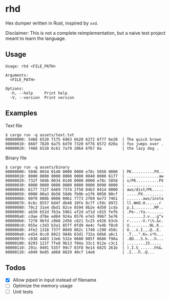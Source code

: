 # rhd
Hex dumper written in Rust, inspired by `xxd`. 

Disclaimer: This is not a complete reimplementation, but a naive test project meant to learn the language.
## Usage
```
Usage: rhd <FILE_PATH>

Arguments:
  <FILE_PATH>

Options:
  -h, --help     Print help
  -V, --version  Print version
```
## Examples
Text file
```
$ cargo run -q assets/text.txt
00000000: 5468 6520 7175 6963 6b20 6272 6f77 6e20  | The quick brown
00000010: 666f 7820 6a75 6d70 7320 6f76 6572 020a  | fox jumps over .
00000020: 7468 6520 6c61 7a79 2064 6f67 0a         | the lazy dog .
```

Binary file
```
$ cargo run -q assets/binary
00000000: 504b 0034 0140 0000 0000 e78c 5058 0000  | PK..........PX..
00000010: 0000 0000 0000 0000 0000 0040 0000 6177  | ..............aw
00000020: 732f 504b 0034 0140 0000 0000 e78c 5058  | s/PK..........PX
00000030: 0000 0000 0000 0000 0000 0000 0090 0000  | ................
00000040: 6177 732f 6469 7374 2f50 04b3 0414 0000  | aws/dist/PK.....
00000050: 0008 00a3 8b50 58db fb9b e1f6 0050 00cf  | .....PX.........
00000060: 00f0 000b 0000 0061 7773 2f69 6e73 7461  | .......aws/insta
00000070: 6c6c 8557 6d4f db48 10fe 8c7f c59c 8972  | ll.WmO.H......r
00000080: 70c2 31e4 dbd1 82ce 8594 8b2e 4d50 1cda  | p.1.........MP..
00000090: ab50 652d f63a 5961 af2d af1d c815 fefb  | .Pe-.:Ya.-......
000000a0: cdae d78e ed84 924a 0576 e7e5 9967 5e76  | .......J.v...g^v
000000b0: 72f8 9bfd c0b8 2d56 c621 5c25 e926 63cb  | r.....-V.!\%.&c.
000000c0: 055e c3d3 b3a1 85ff 0fd9 4e4c fe4b f8c0  | U.........NL.K..
000000d0: 4fe2 1318 737f 0049 062c 1740 c290 458c  | O...s.I.,.@..E.
000000e0: e454 0cc0 8922 984b 03d1 732a 68b6 a6c1  | .T...".K=.s*h...
000000f0: c038 4483 13e6 532e 0680 005f 0686 f98a  | .8D...S.h...h...
00000100: 8293 121f 7fe8 9b13 f84a 33c1 012e c3c1  | ........J3.....
00000110: 291c 0491 535f 99c7 03f8 9e14 6825 261b  | ).I.S_......h%&.
00000120: e049 0e85 a068 0829 40cf 14e8            | .I...h..@...
```

## Todos
- [X] Allow piped in input instead of filename
- [ ] Optimize the memory usage
- [ ] Unit tests
